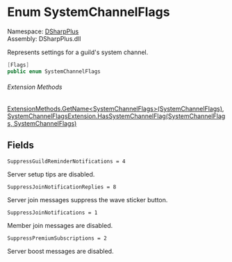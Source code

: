# Enum SystemChannelFlags

Namespace: [DSharpPlus](DSharpPlus.md)  
Assembly: DSharpPlus.dll

Represents settings for a guild's system channel.

```csharp
[Flags]
public enum SystemChannelFlags
```

###### Extension Methods

[ExtensionMethods.GetName<SystemChannelFlags\>\(SystemChannelFlags\)](DSharpPlus.SlashCommands.ExtensionMethods.md\#DSharpPlus\_SlashCommands\_ExtensionMethods\_GetName\_\_1\_\_\_0\_), 
[SystemChannelFlagsExtension.HasSystemChannelFlag\(SystemChannelFlags, SystemChannelFlags\)](DSharpPlus.SystemChannelFlagsExtension.md\#DSharpPlus\_SystemChannelFlagsExtension\_HasSystemChannelFlag\_DSharpPlus\_SystemChannelFlags\_DSharpPlus\_SystemChannelFlags\_)

## Fields

`SuppressGuildReminderNotifications = 4` 

Server setup tips are disabled.

`SuppressJoinNotificationReplies = 8` 

Server join messages suppress the wave sticker button.

`SuppressJoinNotifications = 1` 

Member join messages are disabled.

`SuppressPremiumSubscriptions = 2` 

Server boost messages are disabled.

